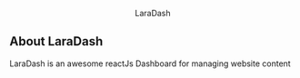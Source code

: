 <p align="center">LaraDash</p>


## About LaraDash

LaraDash is an awesome reactJs Dashboard for managing website content
